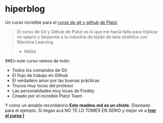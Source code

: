 # hiperblog
Un curso increíble para el [curso de git y github](https://platzi.com/clases/git-github/ "curso de git y github") [de Platzi](https://platzi.com/ "de Platzi")
>	El curso de Git y Github de Platzi es lo que me hacía falta para triplicar mi salario y lanzarme a la industria de tejido de lana sintético con Machine Learning
> - Niñita

##En este curso vemos de todo:
- Todos los comandos de Git
- El flujo de trabajo en Github
- El verdadero amor por las buenas prácticas
- Trucos muy locos del profesor
- Las personalidades muy locas de Freddy
- Creado por el increible Platzi Team

Y como un amable recordatorio **Este readme.md es un chiste**. Diseñado para el ejemplo. Si llegas acá NO TE LO TOMES EN SERIO y mejor ve a [**[ver el curso ]**](https://platzi.com/clases/git-github/ "**[ver el curso ]**")
